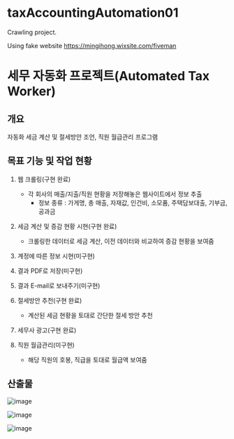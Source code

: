 # taxAccountingAutomation01

Crawling project.

Using fake website https://mingihong.wixsite.com/fiveman

# 세무 자동화 프로젝트(Automated Tax Worker)

 ## 개요
 자동화 세금 계산 및 절세방안 조언, 직원 월급관리 프로그램
 
 ## 목표 기능 및 작업 현황
  1) 웹 크롤링(구현 완료)
     - 각 회사의 매출/지출/직원 현황을 저장해놓은 웹사이트에서 정보 추출
       - 정보 종류 : 가게명, 총 매출, 자재값, 인건비, 소모품, 주택담보대출, 기부금, 공과금
    
  2) 세금 계산 및 증감 현황 시현(구현 완료)
     - 크롤링한 데이터로 세금 계산, 이전 데이터와 비교하여 증감 현황을 보여줌

 3) 계정에 따른 정보 시현(미구현)

 4) 결과 PDF로 저장(미구현)

 5) 결과 E-mail로 보내주기(미구현)
    
 6) 절세방안 추천(구현 완료)
    - 계산된 세금 현황을 토대로 간단한 절세 방안 추천
    
 7) 세무사 광고(구현 완료)
    
 8) 직원 월급관리(미구현)
    - 해당 직원의 호봉, 직급을 토대로 월급액 보여줌

 ## 산출물
![image](https://github.com/nickMingi/taxAccountingAutomation01/assets/26644231/efbad8bc-39b8-4417-a8c8-19b834a39d4f)

![image](https://github.com/nickMingi/taxAccountingAutomation01/assets/26644231/254a3e21-27dd-4f67-a690-5c99595c8ac4)

![image](https://github.com/nickMingi/taxAccountingAutomation01/assets/26644231/1340e528-bdc7-4286-ba9f-49fa7972caaf)



 
